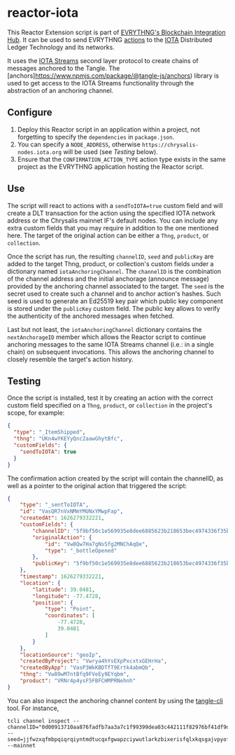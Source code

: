 # reactor-iota

This Reactor Extension script is part of
[EVRYTHNG's Blockchain Integration Hub](https://developers.evrythng.com/docs/blockchain-integration-hub).
It can be used to send EVRYTHNG
[actions](https://developers.evrythng.com/reference/actions) to the
[IOTA](https://chrysalis.docs.iota.org/) Distributed Ledger Technology and its networks.

It uses the [IOTA Streams](https://github.com/iotaledger/streams) second layer protocol 
to create chains of messages anchored to the Tangle. 
The [anchors]https://www.npmjs.com/package/@tangle-js/anchors) library 
is used to get access to the IOTA Streams functionality through the abstraction of an anchoring channel. 

## Configure

1.  Deploy this Reactor script in an application within a project, not
    forgetting to specify the `dependencies` in `package.json`.
2.  You can specify a `NODE_ADDRESS`, otherwise `https://chrysalis-nodes.iota.org` will be used (see _Testing_ below).
3.  Ensure that the `CONFIRMATION_ACTION_TYPE` action type exists in the same
    project as the EVRYTHNG application hosting the Reactor script.


## Use

The script will react to actions with a `sendToIOTA=true` custom field
and will create a DLT transaction for the action using the specified
IOTA network address or the Chrysalis mainnet IF's default nodes. 
You can include any extra custom fields that you may
require in addition to the one mentioned here. The target of the original action
can be either a `Thng`, `product`, or `collection`.

Once the script has run, the resulting `channelID`, `seed` and `publicKey` are added
to the target Thng, product, or collection's custom fields under a dictionary named 
`iotaAnchoringChannel`. The `channelID` is the combination of the channel address 
and the initial anchorage (announce message) provided by the anchoring 
channel associated to the target. The `seed` is the secret used to create such a channel 
and to anchor action's hashes. Such seed is used to generate an Ed25519 key pair which 
public key component is stored under the `publicKey` custom field. The public key allows
 to verify the authenticity of the anchored messages when fetched. 

Last but not least, the `iotaAnchoringChannel` dictionary contains the `nextAnchorageID`
member which allows the Reactor script to continue anchoring messages to the same IOTA Streams
channel  (i.e.: in a single chain) on subsequent invocations. This allows the anchoring channel 
to closely resemble the target's action history.


## Testing

Once the script is installed, test it by creating an action with the correct
custom field specified on a `Thng`, `product`, or `collection` in the project's scope,
for example:

```json
{
  "type": "_ItemShipped",
  "thng": "UKn4wYKEYyQnc2aawGhytBfc",
  "customFields": {
    "sendToIOTA": true
  }
}
```

The confirmation action created by the script will contain the channelID, as well as a pointer to the original action that triggered the script:

```json
{
    "type": "_sentToIOTA",
    "id": "VasQR7nVxNMmYMUNxYMwpFap",
    "createdAt": 1626279332221,
    "customFields": {
        "channelID": "5f9bf50c1e569935e8dee6885623b218653bec4974336f35bb496799479f6dbe0000000000000000:0e39dbea0bf5ded36b7ae626",
        "originalAction": {
            "id": "Vw8Qw7Ha7gNsSfg2MNChAqQe",
            "type": "_bottleOpened"
        },
        "publicKey": "5f9bf50c1e569935e8dee6885623b218653bec4974336f35bb496799479f6dbe"
    },
    "timestamp": 1626279332221,
    "location": {
        "latitude": 39.0481,
        "longitude": -77.4728,
        "position": {
            "type": "Point",
            "coordinates": [
                -77.4728,
                39.0481
            ]
        }
    },
    "locationSource": "geoIp",
    "createdByProject": "Vwrya4hYsEXpPxcxtxGEHrHa",
    "createdByApp": "VasP3WkKBDTfT9Ertk4abmQb",
    "thng": "Vw89wM7ntBfq9FVeEy9EYqbm",
    "product": "VRNr4p4ysF5FBFCHMPRNehnh"
}
```

You can also inspect the anchoring channel content by using the [tangle-cli](https://www.npmjs.com/package/@tangle-js/tangle-cli) tool. For instance, 


```console
tcli channel inspect --channelID="0d00913710aa876fadfb7aa3a7c1f99399dea03c442111f82976bf41df9dd0b50000000000000000:99c47f5045a0b27876a68087" --seed=jjfwzxqfmbpqiqrqiyntmdtucqxfgwapzciywutlarkzbixerisfqlxkqsgajvpyofmuktweqltnniup --mainnet
```
